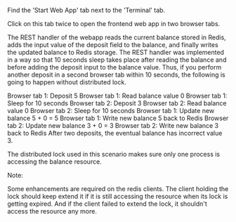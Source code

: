 Find the 'Start Web App' tab next to the 'Terminal' tab.

Click on this tab twice to open the frontend web app in two browser tabs.

The REST handler of the webapp reads the current balance stored in Redis, adds the input value of the deposit field to the balance, and finally writes the updated balance to Redis storage. The REST handler was implemented in a way so that 10 seconds sleep takes place after reading the balance and before 
adding the deposit input to the balance value. Thus, if you perform another deposit in a second browser tab within 10 seconds, the following is going
to happen without distributed lock.

Browser tab 1: Deposit 5
Browser tab 1: Read balance value 0
Browser tab 1: Sleep for 10 seconds
Browser tab 2: Deposit 3
Browser tab 2: Read balance value 0
Browser tab 2: Sleep for 10 seconds
Browser tab 1: Update new balance 5 + 0 = 5
Browser tab 1: Write new balance 5 back to Redis
Browser tab 2: Update new balance 3 + 0 = 3
Browser tab 2: Write new balance 3 back to Redis
After two deposits, the eventual balance has incorrect value 3.

The distributed lock used in this scenario makes sure only one process is accessing the balance resource. 

Note: 

Some enhancements are required on the redis clients. The client holding the lock should keep extend it if it is still accessing the resource when its lock is getting expired. And if the client failed to extend the lock, it shouldn't access the resource any more.